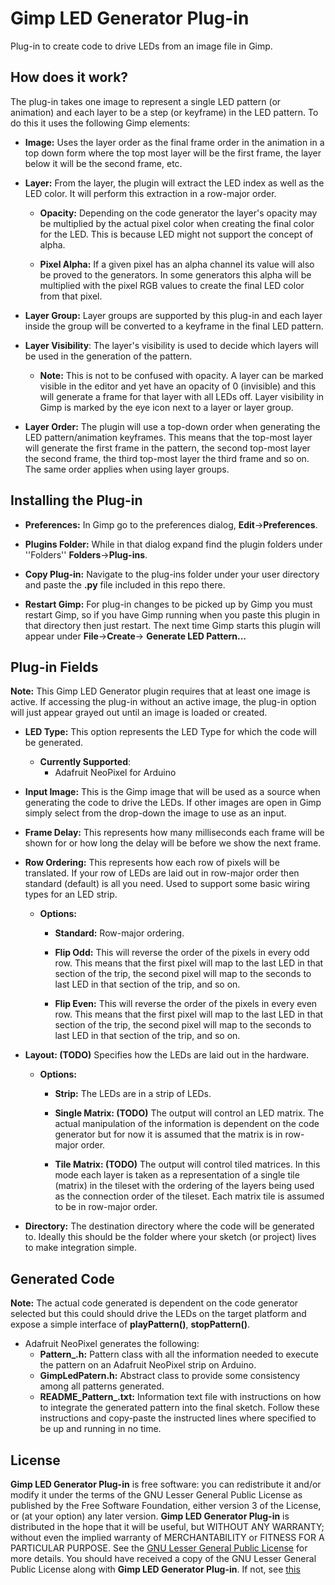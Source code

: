 # Gimp LED Generator Plug-in
Plug-in to create code to drive LEDs from an image file in Gimp. 


## How does it work?
The plug-in takes one image to represent a single LED pattern (or animation) and each layer to be a step (or keyframe) in the LED pattern. To do this it uses the following Gimp elements:

  - **Image:** Uses the layer order as the final frame order in the animation in a top down form where the top most layer will be the first frame, the layer below it will be the second frame, etc.  
 
  - **Layer:** From the layer, the plugin will extract the LED index as well as the LED color. It will perform this extraction in a row-major order.
 
    - **Opacity:** Depending on the code generator the layer's opacity may be multiplied by the actual pixel color when creating the final color for the LED. This is because LED might not support the concept of alpha. 
    
    - **Pixel Alpha:** If a given pixel has an alpha channel its value will also be proved to the generators. In some generators this alpha will be multiplied with the pixel RGB values to create the final LED color from that pixel. 
    
  - **Layer Group:** Layer groups are supported by this plug-in and each layer inside the group will be converted to a keyframe in the final LED pattern.   
  
  - **Layer Visibility**: The layer's visibility is used to decide which layers will be used in the generation of the pattern. 
    - **Note:** This is not to be confused with opacity. A layer can be marked visible in the editor and yet have an opacity of 0 (invisible) and this will generate a frame for that layer with all LEDs off. Layer visibility in Gimp is marked by the eye icon next to a layer or layer group.
    

 - **Layer Order:** The plugin will use a top-down order when generating the LED pattern/animation keyframes. This means that the top-most layer will generate the first frame in the pattern, the second top-most layer the second frame, the third top-most layer the third frame and so on. The same order applies when using layer groups. 



## Installing the Plug-in
 - **Preferences:** In Gimp go to the preferences dialog, **Edit**->**Preferences**. 
 
 - **Plugins Folder:** While in that dialog expand find the plugin folders under ''Folders'' **Folders**->**Plug-ins**.
 
 - **Copy Plug-in:** Navigate to the plug-ins folder under your user directory and paste the **.py** file included in this repo there.
 
 - **Restart Gimp:** For plug-in changes to be picked up by Gimp you must restart Gimp, so if you have Gimp running when you paste this plugin in that directory then just restart. The next time Gimp starts this plugin will appear under **File**->**Create**-> **Generate LED Pattern...**

## Plug-in Fields
**Note:** This Gimp LED Generator plugin requires that at least one image is active. If accessing the plug-in without an active image, the plug-in option will just appear grayed out until an image is loaded or created. 

- **LED Type:** This option represents the LED Type for which the code will be generated. 
    - **Currently Supported**:
        - Adafruit NeoPixel for Arduino  

- **Input Image:** This is the Gimp image that will be used as a source when generating the code to drive the LEDs. If other images are open in Gimp simply select from the drop-down the image to use as an input. 

- **Frame Delay:** This represents how many milliseconds each frame will be shown for or how long the delay will be before we show the next frame. 

- **Row Ordering:** This represents how each row of pixels will be translated. If your row of LEDs are laid out in row-major order then standard (default) is all you need. Used to support some basic wiring types for an LED strip.
    - **Options:**
      - **Standard:** Row-major ordering. 
      
      - **Flip Odd:** This will reverse the order of the pixels in every odd row. This means that the first pixel will map to the last LED in that section of the trip, the second pixel will map to the seconds to last LED in that section of the trip, and so on. 
      
      - **Flip Even:** This will reverse the order of the pixels in every even row. This means that the first pixel will map to the last LED in that section of the trip, the second pixel will map to the seconds to last LED in that section of the trip, and so on.

- **Layout: (TODO)** Specifies how the LEDs are laid out in the hardware.
  - **Options:**
    - **Strip:** The LEDs are in a strip of LEDs. 
    
    - **Single Matrix: (TODO)** The output will control an LED matrix. The actual manipulation of the information is dependent on the code generator but for now it is assumed that the matrix is in row-major order.
    
    - **Tile Matrix: (TODO)** The output will control tiled matrices. In this mode each layer is taken as a representation of a single tile (matrix) in the tileset with the ordering of the layers being used as the connection order of the tileset. Each matrix tile is assumed to be in row-major order. 

- **Directory:** The destination directory where the code will be generated to. Ideally this should be the folder where your sketch (or project) lives to make integration simple. 
 
## Generated Code
**Note:** The actual code generated is dependent on the code generator selected but this could should drive the LEDs on the target platform and expose a simple interface of **playPattern()**, **stopPattern()**.
- Adafruit NeoPixel generates the following:
  - **Pattern_<GimpImageFilename>.h:** Pattern class with all the information needed to execute the pattern on an Adafruit NeoPixel strip on Arduino. 
  - **GimpLedPatern.h:** Abstract class to provide some consistency among all patterns generated. 
  - **README_Pattern_<GimpeImageFilename>.txt:** Information text file with instructions on how to integrate the generated pattern into the final sketch. Follow these instructions and copy-paste the instructed lines where specified to be up and running in no time. 

License
----

**Gimp LED Generator Plug-in** is free software: you can redistribute it and/or modify it under the terms of the GNU Lesser General Public License as published by the Free Software Foundation, either version 3 of the License, or (at your option) any later version. **Gimp LED Generator Plug-in** is distributed in the hope that it will be useful, but WITHOUT ANY WARRANTY; without even the implied warranty of MERCHANTABILITY or FITNESS FOR A PARTICULAR PURPOSE. See the [GNU Lesser General Public License](https://www.gnu.org/licenses/lgpl-3.0.en.html) for more details. You should have received a copy of the GNU Lesser General Public License along with **Gimp LED Generator Plug-in**. If not, see [this](https://www.gnu.org/licenses/lgpl-3.0.en.html)





